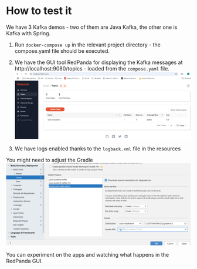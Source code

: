 # How to test it
We have 3 Kafka demos - two of them are Java Kafka, the other one is Kafka with Spring.

1. Run `docker-compose up` in the relevant project directory - the compose.yaml file should be executed. 
2. We have the GUI tool RedPanda for displaying the Kafka messages at http://localhost:9080/topics - loaded from the `compose.yaml` file.
![img.png](img.png)


3. We have logs enabled thanks to the `logback.xml` file in the resources


You might need to adjust the Gradle
![img_1.png](img_1.png)


You can experiment on the apps and watching what happens in the RedPanda GUI.
